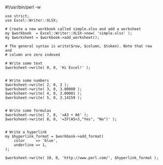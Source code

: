   #!/usr/bin/perl -w

    use strict;
    use Excel::Writer::XLSX;

    # Create a new workbook called simple.xlsx and add a worksheet
    my $workbook  = Excel::Writer::XLSX->new( 'simple.xlsx' );
    my $worksheet = $workbook->add_worksheet();

    # The general syntax is write($row, $column, $token). Note that row and
    # column are zero indexed

    # Write some text
    $worksheet->write( 0, 0, 'Hi Excel!' );


    # Write some numbers
    $worksheet->write( 2, 0, 3 );
    $worksheet->write( 3, 0, 3.00000 );
    $worksheet->write( 4, 0, 3.00001 );
    $worksheet->write( 5, 0, 3.14159 );


    # Write some formulas
    $worksheet->write( 7, 0, '=A3 + A6' );
    $worksheet->write( 8, 0, '=IF(A5>3,"Yes", "No")' );


    # Write a hyperlink
    my $hyperlink_format = $workbook->add_format(
        color     => 'blue',
        underline => 1,
    );

    $worksheet->write( 10, 0, 'http://www.perl.com/', $hyperlink_format );
